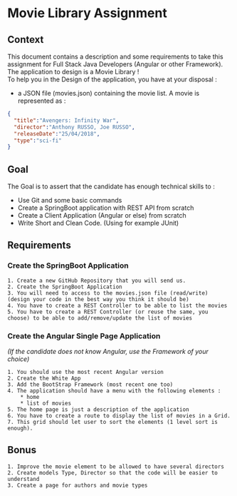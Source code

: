 # Movie Library Assignment

## Context

This document contains a description and some requirements to take this assignment for Full Stack Java Developers (Angular or other Framework).
<br/>
The application to design is a Movie Library !
<br/>
To help you in the Design of the application, you have at your disposal :

- a JSON file (movies.json) containing the movie list. A movie is represented as : 

```json
{
  "title":"Avengers: Infinity War",
  "director":"Anthony RUSSO, Joe RUSSO",
  "releaseDate":"25/04/2018",
  "type":"sci-fi"
}
```


## Goal

The Goal is to assert that the candidate has enough technical skills to : 
* Use Git and some basic commands
* Create a SpringBoot application with REST API from scratch
* Create a Client Application (Angular or else) from scratch
* Write Short and Clean Code. (Using for example JUnit)


## Requirements

### __Create the SpringBoot Application__

    1. Create a new GitHub Repository that you will send us.
    2. Create the SpringBoot Application
    3. You will need to access to the movies.json file (read/write) (design your code in the best way you think it should be)
    4. You have to create a REST Controller to be able to list the movies
    5. You have to create a REST Controller (or reuse the same, you choose) to be able to add/remove/update the list of movies


### __Create the Angular Single Page Application__

_(If the candidate does not know Angular, use the Framework of your choice)_
    
    1. You should use the most recent Angular version
    2. Create the White App
    3. Add the BootStrap Framework (most recent one too)
    4. The application should have a menu with the following elements : 
        * home
        * list of movies
    5. The home page is just a description of the application
    6. You have to create a route to display the list of movies in a Grid. 
    7. This grid should let user to sort the elements (1 level sort is enough).


## __Bonus__

    1. Improve the movie element to be allowed to have several directors
    2. Create models Type, Director so that the code will be easier to understand
    3. Create a page for authors and movie types
